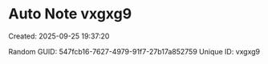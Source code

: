 ﻿# Auto Note vxgxg9
Created: 2025-09-25 19:37:20

Random GUID: 547fcb16-7627-4979-91f7-27b17a852759
Unique ID: vxgxg9
